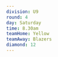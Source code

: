 ```yaml
---
division: U9
round: 4
day: Saturday
time: 8.30am
teamHome: Yellow
teamAway: Blazers
diamond: 12
---
```

